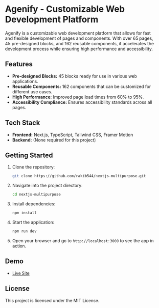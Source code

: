 # Agenify - Customizable Web Development Platform

Agenify is a customizable web development platform that allows for fast and flexible development of pages and components. With over 65 pages, 45 pre-designed blocks, and 162 reusable components, it accelerates the development process while ensuring high performance and accessibility.

## Features
- **Pre-designed Blocks:** 45 blocks ready for use in various web applications.
- **Reusable Components:** 162 components that can be customized for different use cases.
- **High Performance:** Improved page load times from 60% to 95%.
- **Accessibility Compliance:** Ensures accessibility standards across all pages.

## Tech Stack
- **Frontend:** Next.js, TypeScript, Tailwind CSS, Framer Motion
- **Backend:** (None required for this project)

## Getting Started

1. Clone the repository:
    ```bash
    git clone https://github.com/rakib544/nextjs-multipurpose.git
    ```

2. Navigate into the project directory:
    ```bash
    cd nextjs-multipurpose
    ```

3. Install dependencies:
    ```bash
    npm install
    ```

4. Start the application:
    ```bash
    npm run dev
    ```

5. Open your browser and go to `http://localhost:3000` to see the app in action.

## Demo

- [Live Site](https://agency-multipurpose.vercel.app/)

## License
This project is licensed under the MIT License.
